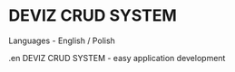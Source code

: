 # DEVIZ CRUD SYSTEM

Languages - English / Polish

.en
DEVIZ CRUD SYSTEM - easy application development
